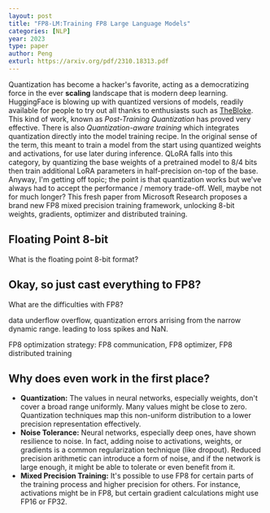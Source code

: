 ```yaml
---
layout: post
title: "FP8-LM:Training FP8 Large Language Models"
categories: [NLP]
year: 2023
type: paper
author: Peng
exturl: https://arxiv.org/pdf/2310.18313.pdf
---
```

Quantization has become a hacker's favorite, acting as a democratizing force in the ever **scaling** landscape that is modern deep learning. HuggingFace is blowing up with quantized versions of models, readily available for people to try out all thanks to enthusiasts such as [TheBloke](https://huggingface.co/TheBloke). This kind of work, known as *Post-Training Quantization* has proved very effective. There is also *Quantization-aware training* which integrates quantization directly into the model training recipe. In the original sense of the term, this meant to train a model from the start using quantized weights and activations, for use later during inference. QLoRA falls into this category, by quantizing the base weights of a pretrained model to 8/4 bits then train additional LoRA parameters in half-precision on-top of the base. Anyway, I'm getting off topic; the point is that quantization works but we've always had to accept the performance / memory trade-off. Well, maybe not for much longer? This fresh paper from Microsoft Research proposes a brand new FP8 mixed precision training framework, unlocking 8-bit weights, gradients, optimizer and distributed training. 

## Floating Point 8-bit 

What is the floating point 8-bit format?

## Okay, so just cast everything to FP8?
What are the difficulties with FP8?

data underflow overflow, quantization errors arrising from the narrow dynamic range. leading to loss spikes and NaN.

FP8 optimization strategy: FP8 communication, FP8 optimizer, FP8 distributed training

## Why does even work in the first place?

- **Quantization:** The values in neural networks, especially weights, don't cover a broad range uniformly. Many values might be close to zero. Quantization techniques map this non-uniform distribution to a lower precision representation effectively.
- **Noise Tolerance:** Neural networks, especially deep ones, have shown resilience to noise. In fact, adding noise to activations, weights, or gradients is a common regularization technique (like dropout). Reduced precision arithmetic can introduce a form of noise, and if the network is large enough, it might be able to tolerate or even benefit from it.
- **Mixed Precision Training:** It's possible to use FP8 for certain parts of the training process and higher precision for others. For instance, activations might be in FP8, but certain gradient calculations might use FP16 or FP32.


